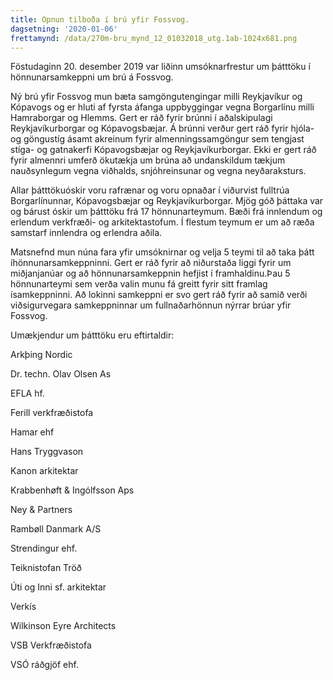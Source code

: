```yaml
---
title: Opnun tilboða í brú yfir Fossvog.
dagsetning: '2020-01-06'
frettamynd: /data/270m-bru_mynd_12_01032018_utg.1ab-1024x681.png
---
```

Föstudaginn 20. desember 2019 var liðinn umsóknarfrestur um þátttöku í hönnunarsamkeppni um brú á Fossvog.

Ný brú yfir Fossvog mun bæta samgöngutengingar milli Reykjavíkur og Kópavogs og er hluti af fyrsta áfanga uppbyggingar vegna Borgarlínu milli Hamraborgar og Hlemms. Gert er ráð fyrir brúnni í aðalskipulagi Reykjavíkurborgar og Kópavogsbæjar. Á brúnni verður gert ráð fyrir hjóla- og göngustíg ásamt akreinum fyrir almenningssamgöngur sem tengjast stíga- og gatnakerfi Kópavogsbæjar og Reykjavíkurborgar. Ekki er gert ráð fyrir almennri umferð ökutækja um brúna að undanskildum tækjum nauðsynlegum vegna viðhalds, snjóhreinsunar og vegna neyðaraksturs.

Allar þátttökuóskir voru rafrænar og voru opnaðar í viðurvist fulltrúa Borgarlínunnar, Kópavogsbæjar og Reykjavíkurborgar. Mjög góð þáttaka var og bárust óskir um þátttöku frá 17 hönnunarteymum. Bæði frá innlendum og erlendum verkfræði- og arkitektastofum. Í flestum teymum er um að ræða samstarf innlendra og erlendra aðila.

Matsnefnd mun núna fara yfir umsóknirnar og velja 5 teymi til að taka þátt íhönnunarsamkeppninni. Gert er ráð fyrir að niðurstaða liggi fyrir um miðjanjanúar og að hönnunarsamkeppnin hefjist í framhaldinu.Þau 5 hönnunarteymi sem verða valin munu fá greitt fyrir sitt framlag ísamkeppninni. Að lokinni samkeppni er svo gert ráð fyrir að samið verði viðsigurvegara samkeppninnar um fullnaðarhönnun nýrrar brúar yfir Fossvog.

Umækjendur um þátttöku eru eftirtaldir:

Arkþing Nordic

Dr. techn. Olav Olsen As

EFLA hf.

Ferill verkfræðistofa

Hamar ehf

Hans Tryggvason

Kanon arkitektar

Krabbenhøft & Ingólfsson Aps

Ney & Partners

Rambøll Danmark A/S

Strendingur ehf.

Teiknistofan Tröð

Úti og Inni sf. arkitektar

Verkís

Wilkinson Eyre Architects

VSB Verkfræðistofa

VSÓ ráðgjöf ehf.

